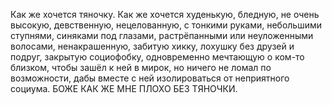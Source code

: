 Как же хочется тяночку. Как же хочется худенькую, бледную, не очень высокую, девственную, нецелованную, с тонкими руками, небольшими ступнями, синяками под глазами, растрёпанными или неуложенными волосами, ненакрашенную, забитую хикку, лохушку без друзей и подруг, закрытую социофобку, одновременно мечтающую о ком-то близком, чтобы зашёл к ней в мирок, но ничего не ломал по возможности, дабы вместе с ней изолироваться от неприятного социума. БОЖЕ КАК ЖЕ МНЕ ПЛОХО БЕЗ ТЯНОЧКИ.
